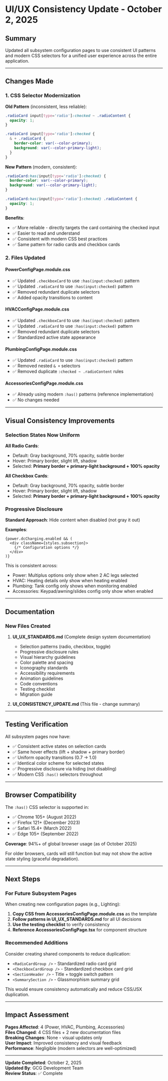 # UI/UX Consistency Update - October 2, 2025

## Summary

Updated all subsystem configuration pages to use consistent UI patterns and modern CSS selectors for a unified user experience across the entire application.

---

## Changes Made

### 1. CSS Selector Modernization

**Old Pattern** (inconsistent, less reliable):
```css
.radioCard input[type='radio']:checked ~ .radioContent {
  opacity: 1;
}

.radioCard input[type='radio']:checked {
  & + .radioCard {
    border-color: var(--color-primary);
    background: var(--color-primary-light);
  }
}
```

**New Pattern** (modern, consistent):
```css
.radioCard:has(input[type='radio']:checked) {
  border-color: var(--color-primary);
  background: var(--color-primary-light);
}

.radioCard:has(input[type='radio']:checked) .radioContent {
  opacity: 1;
}
```

**Benefits**:
- ✅ More reliable - directly targets the card containing the checked input
- ✅ Easier to read and understand
- ✅ Consistent with modern CSS best practices
- ✅ Same pattern for radio cards and checkbox cards

### 2. Files Updated

#### PowerConfigPage.module.css
- ✅ Updated `.checkboxCard` to use `:has(input:checked)` pattern
- ✅ Updated `.radioCard` to use `:has(input:checked)` pattern
- ✅ Removed redundant duplicate selectors
- ✅ Added opacity transitions to content

#### HVACConfigPage.module.css
- ✅ Updated `.checkboxCard` to use `:has(input:checked)` pattern
- ✅ Updated `.radioCard` to use `:has(input:checked)` pattern
- ✅ Removed redundant duplicate selectors
- ✅ Standardized active state appearance

#### PlumbingConfigPage.module.css
- ✅ Updated `.radioCard` to use `:has(input:checked)` pattern
- ✅ Removed nested `& +` selectors
- ✅ Removed duplicate `:checked ~ .radioContent` rules

#### AccessoriesConfigPage.module.css
- ✅ Already using modern `:has()` patterns (reference implementation)
- ✅ No changes needed

---

## Visual Consistency Improvements

### Selection States Now Uniform

**All Radio Cards**:
- Default: Gray background, 70% opacity, subtle border
- Hover: Primary border, slight lift, shadow
- Selected: **Primary border + primary-light background + 100% opacity**

**All Checkbox Cards**:
- Default: Gray background, 70% opacity, subtle border
- Hover: Primary border, slight lift, shadow
- Selected: **Primary border + primary-light background + 100% opacity**

### Progressive Disclosure

**Standard Approach**: Hide content when disabled (not gray it out)

**Examples**:
```tsx
{power.dcCharging.enabled && (
  <div className={styles.subsection}>
    {/* Configuration options */}
  </div>
)}
```

This is consistent across:
- Power: Multiplus options only show when 2 AC legs selected
- HVAC: Heating details only show when heating enabled
- Plumbing: Tank config only shows when monitoring enabled
- Accessories: Keypad/awning/slides config only show when enabled

---

## Documentation

### New Files Created

1. **UI_UX_STANDARDS.md** (Complete design system documentation)
   - Selection patterns (radio, checkbox, toggle)
   - Progressive disclosure rules
   - Visual hierarchy guidelines
   - Color palette and spacing
   - Iconography standards
   - Accessibility requirements
   - Animation guidelines
   - Code conventions
   - Testing checklist
   - Migration guide

2. **UI_CONSISTENCY_UPDATE.md** (This file - change summary)

---

## Testing Verification

All subsystem pages now have:
- ✅ Consistent active states on selection cards
- ✅ Same hover effects (lift + shadow + primary border)
- ✅ Uniform opacity transitions (0.7 → 1.0)
- ✅ Identical color scheme for selected states
- ✅ Progressive disclosure via hiding (not disabling)
- ✅ Modern CSS `:has()` selectors throughout

---

## Browser Compatibility

The `:has()` CSS selector is supported in:
- ✅ Chrome 105+ (August 2022)
- ✅ Firefox 121+ (December 2023)
- ✅ Safari 15.4+ (March 2022)
- ✅ Edge 105+ (September 2022)

**Coverage**: 94%+ of global browser usage (as of October 2025)

For older browsers, cards will still function but may not show the active state styling (graceful degradation).

---

## Next Steps

### For Future Subsystem Pages

When creating new configuration pages (e.g., Lighting):

1. **Copy CSS from AccessoriesConfigPage.module.css** as the template
2. **Follow patterns in UI_UX_STANDARDS.md** for all UI decisions
3. **Use the testing checklist** to verify consistency
4. **Reference AccessoriesConfigPage.tsx** for component structure

### Recommended Additions

Consider creating shared components to reduce duplication:
- `<RadioCardGroup />` - Standardized radio card grid
- `<CheckboxCardGroup />` - Standardized checkbox card grid  
- `<SectionHeader />` - Title + toggle switch pattern
- `<SummarySection />` - Glassmorphism summary grid

This would ensure consistency automatically and reduce CSS/JSX duplication.

---

## Impact Assessment

**Pages Affected**: 4 (Power, HVAC, Plumbing, Accessories)  
**Files Changed**: 4 CSS files + 2 new documentation files  
**Breaking Changes**: None - visual updates only  
**User Impact**: Improved consistency and visual feedback  
**Performance**: Negligible (modern selectors are well-optimized)

---

**Update Completed**: October 2, 2025  
**Updated By**: GCG Development Team  
**Review Status**: ✅ Complete

